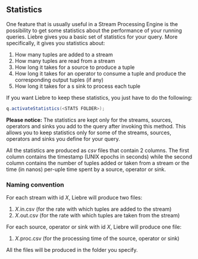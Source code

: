 ## Statistics

One feature that is usually useful in a Stream Processing Engine is the possibility to get some statistics about the performance of your running queries. Liebre gives you a basic set of statistics for your query. More specifically, it gives you statistics about:

1. How many tuples are added to a stream
2. How many tuples are read from a stream
3. How long it takes for a source to produce a tuple 
4. How long it takes for an operator to consume a tuple and produce the corresponding output tuples (if any)
5. How long it takes for a s sink to process each tuple

If you want Liebre to keep these statistics, you just have to do the following:

```java
q.activateStatistics(<STATS FOLDER>);
```

**Please notice:** The statistics are kept only for the streams, sources, operators and sinks you add to the query after invoking this method. This allows you to keep statistics only for some of the streams, sources, operators and sinks you define for your query.

All the statistics are produced as _csv_ files that contain 2 columns. The first column contains the timestamp (UNIX epochs in seconds) while the second column contains the number of tuples added or taken from a stream or the time (in nanos) per-uple time spent by a source, operator or sink.

### Naming convention

For each stream with id _X_, Liebre will produce two files:

1. _X_.in.csv (for the rate with which tuples are added to the stream)
2. _X_.out.csv (for the rate with which tuples are taken from the stream)

For each source, operator or sink with id _X_, Liebre will produce one file:

1. _X_.proc.csv (for the processing time of the source, operator or sink)

All the files will be produced in the folder you specify.

